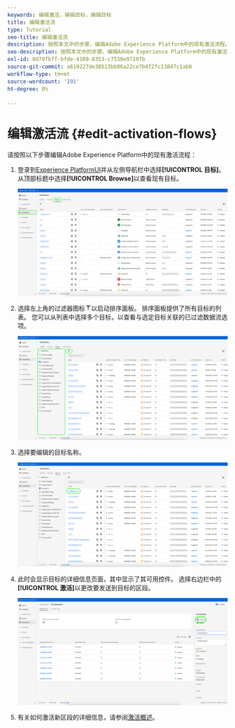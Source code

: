 ```yaml
---
keywords: 编辑激活，编辑目标，编辑目标
title: 编辑激活流
type: Tutorial
seo-title: 编辑激活流
description: 按照本文中的步骤，编辑Adobe Experience Platform中的现有激活流程。
seo-description: 按照本文中的步骤，编辑Adobe Experience Platform中的现有激活流程。
exl-id: 0d79fbff-bfde-4109-8353-c7530e9719fb
source-git-commit: a619227de30513bb06a22ce7b4f2fc13847c1ab6
workflow-type: tm+mt
source-wordcount: '191'
ht-degree: 0%

---
```


# 编辑激活流 {#edit-activation-flows}

请按照以下步骤编辑Adobe Experience Platform中的现有激活流程：

1. 登录到[Experience PlatformUI](https://platform.adobe.com/)并从左侧导航栏中选择&#x200B;**[!UICONTROL 目标]**。 从顶部标题中选择&#x200B;**[!UICONTROL Browse]**&#x200B;以查看现有目标。

   ![浏览目标](../assets/ui/edit-activation/browse-destinations.png)

2. 选择左上角的过滤器图标![过滤器图标](../assets/ui/edit-activation/filter.png)以启动排序面板。 排序面板提供了所有目标的列表。 您可以从列表中选择多个目标，以查看与选定目标关联的已过滤数据流选项。

   ![筛选目标](../assets/ui/edit-activation/filter-destinations.png)

3. 选择要编辑的目标名称。

   ![选择目标](../assets/ui/edit-activation/destination-select.png)

4. 此时会显示目标的详细信息页面，其中显示了其可用控件。 选择右边栏中的&#x200B;**[!UICONTROL 激活]**&#x200B;以更改要发送到目标的区段。

   ![目标详细信息](../assets/ui/edit-activation/destination-details.png)

5. 有关如何激活新区段的详细信息，请参阅[激活概述](activation-overview.md)。
